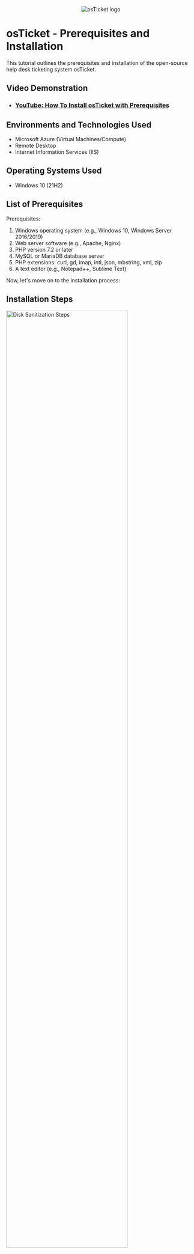 <p align="center">
<img src="https://i.imgur.com/Clzj7Xs.png" alt="osTicket logo"/>
</p>

<h1>osTicket - Prerequisites and Installation</h1>
This tutorial outlines the prerequisites and installation of the open-source help desk ticketing system osTicket.<br />


<h2>Video Demonstration</h2>

- ### [YouTube: How To Install osTicket with Prerequisites](https://www.youtube.com)

<h2>Environments and Technologies Used</h2>

- Microsoft Azure (Virtual Machines/Compute)
- Remote Desktop
- Internet Information Services (IIS)

<h2>Operating Systems Used </h2>

- Windows 10</b> (21H2)

<h2>List of Prerequisites</h2>

Prerequisites:
1. Windows operating system (e.g., Windows 10, Windows Server 2016/2019)
2. Web server software (e.g., Apache, Nginx)
3. PHP version 7.2 or later
4. MySQL or MariaDB database server
5. PHP extensions: curl, gd, imap, intl, json, mbstring, xml, zip
6. A text editor (e.g., Notepad++, Sublime Text)

Now, let's move on to the installation process:

<h2>Installation Steps</h2>

<p>
<img src="https://i.imgur.com/DJmEXEB.png" height="80%" width="80%" alt="Disk Sanitization Steps"/>
</p>
<p>

Step 1: Create an Azure Virtual Machine
- Create a Windows 10 virtual machine with 4 vCPUs.
- Set a name (e.g., "Vm-osticket").
- Choose a username (e.g., "labuser") and password (e.g., "osTicketPassword1!").
   
<p>
<img src="https://i.imgur.com/DJmEXEB.png" height="80%" width="80%" alt="Disk Sanitization Steps"/>
</p>
<p>

Step 2: Install and Enable IIS with CGI
- Open the "Server Manager" on the Azure Virtual Machine.
- Go to "Manage" -> "Add Roles and Features".
- Select "Web Server (IIS)" and click "Next".
- Enable CGI under "Application Development Features" by checking the box.
- Complete the installation process.
   
<p>
<img src="https://i.imgur.com/DJmEXEB.png" height="80%" width="80%" alt="Disk Sanitization Steps"/>
</p>
<p>

Step 3: Install PHP Manager for IIS and Rewrite Module
- Download and install "PHP Manager for IIS" (PHPManagerForIIS_V1.5.0.msi) from the installation files.
- Download and install the "Rewrite Module" (rewrite_amd64_en-US.msi) from the installation files.
   
<p>
<img src="https://i.imgur.com/DJmEXEB.png" height="80%" width="80%" alt="Disk Sanitization Steps"/>
</p>
<p>

Step 4: Install PHP
- Create a directory called "C:\PHP".
- Download PHP 7.3.8 (php-7.3.8-nts-Win32-VC15-x86.zip) from the installation files.
- Extract the contents of the zip file into the "C:\PHP" directory.
   
<p>
<img src="https://i.imgur.com/DJmEXEB.png" height="80%" width="80%" alt="Disk Sanitization Steps"/>
</p>
<p>

Step 5: Install VC_redist.x86.exe
- Download and install "VC_redist.x86.exe" from the installation files.
   
<p>
<img src="https://i.imgur.com/DJmEXEB.png" height="80%" width="80%" alt="Disk Sanitization Steps"/>
</p>
<p>

Step 6: Install MySQL
- Download and install MySQL 5.5.62 (mysql-5.5.62-win32.msi) from the installation files.
- Choose the "Typical Setup" and set the password to "Password1" (or your preferred password).
- Launch the MySQL Configuration Wizard after installation and select "Standard Configuration".

<p>
<img src="https://i.imgur.com/DJmEXEB.png" height="80%" width="80%" alt="Disk Sanitization Steps"/>
</p>
<p>
   
Step 7: Open IIS as an Admin and Register PHP
- Open Internet Information Services (IIS) as an administrator.
- Register PHP by clicking on the server name and double-clicking "PHP Manager".
- Click "Register new PHP version" and browse to the PHP installation directory (C:\PHP).
   
</p>
<p>
<img src="https://i.imgur.com/DJmEXEB.png" height="80%" width="80%" alt="Disk Sanitization Steps"/>
</p>
<p>
   
Step 8: Reload IIS and Install osTicket
- Stop and start the IIS server to reload the changes.
- Download osTicket v1.15.8 from the installation files.
- Extract the contents of the zip file and copy the "upload" folder to "c:\inetpub\wwwroot".
- Rename the "upload" folder to "osTicket".
   
</p>
<p>
<img src="https://i.imgur.com/DJmEXEB.png" height="80%" width="80%" alt="Disk Sanitization Steps"/>
</p>
<p>
   
Step 9: Enable PHP Extensions
- Open IIS, go to "Default Web Site", and double-click "PHP Manager".
- Click "Enable or disable an extension" and enable the following extensions: php_imap.dll, php_intl.dll, php_opcache.dll.
- Refresh the osTicket site in your browser to observe the changes.
   
</p>
<p>
<img src="https://i.imgur.com/DJmEXEB.png" height="80%" width="80%" alt="Disk Sanitization Steps"/>
</p>
<p>
   
Step 10: Rename and Assign Permissions to ost-config.php
- Rename "ost-sampleconfig.php" to "ost-config.php" located at "C:\inetpub\wwwroot\osTicket\include\".
- Disable inheritance for "ost-config.php" and remove all permissions.
- Add a new permission for "Everyone" with "Read" access.
   
</p>
<p>
<img src="https://i.imgur.com/DJmEXEB.png" height="80%" width="80%" alt="Disk Sanitization Steps"/>
</p>
<p>
   
Step 11: Continue osTicket Setup in the Browser
- In the browser, click "Continue" to proceed with osTicket setup.
- Provide a name for the helpdesk and the default email address to receive customer emails.
- Click "Continue" and proceed with the installation.
   
</p>
<p>
<img src="https://i.imgur.com/DJmEXEB.png" height="80%" width="80%" alt="Disk Sanitization Steps"/>
</p>
<p>
   
Step 12: Set up the Database with HeidiSQL
- Download and install HeidiSQL from the installation files.
- Open HeidiSQL and create a new session using "root" as the username and "Password1" as the password.
- Connect to the session and create a database called "osTicket".
   
</p>
<p>
<img src="https://i.imgur.com/DJmEXEB.png" height="80%" width="80%" alt="Disk Sanitization Steps"/>
</p>
<p>
   
Step 13: Complete osTicket Setup
- Continue the osTicket setup in the browser.
- Enter the following database details: MySQL Database: osTicket, MySQL Username: root, MySQL Password: Password1.
- Click "Install Now!" to complete the installation.
   
</p>
<p>
   
Congratulations! osTicket should now be installed without errors. 
- You can access the help desk login page at http://localhost/osTicket/scp/login.php.
- The end-users can access osTicket at http://localhost/osTicket/ 

